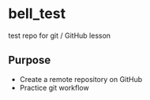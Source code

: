 # bell_test
test repo for git / GitHub lesson

## Purpose
- Create a remote repository on GitHub
- Practice git workflow
  
